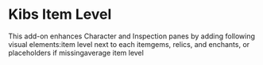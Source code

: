 # Kibs Item Level

This add-on enhances Character and Inspection panes by adding following visual elements:item level next to each itemgems, relics, and enchants, or placeholders if missingaverage item level
